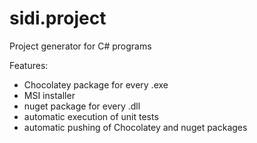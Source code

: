 # sidi.project

Project generator for C# programs

Features:
- Chocolatey package for every .exe
- MSI installer
- nuget package for every .dll
- automatic execution of unit tests
- automatic pushing of Chocolatey and nuget packages

